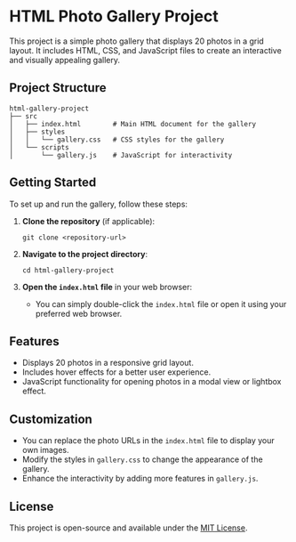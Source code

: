 # HTML Photo Gallery Project

This project is a simple photo gallery that displays 20 photos in a grid layout. It includes HTML, CSS, and JavaScript files to create an interactive and visually appealing gallery.

## Project Structure

```
html-gallery-project
├── src
│   ├── index.html        # Main HTML document for the gallery
│   ├── styles
│   │   └── gallery.css   # CSS styles for the gallery
│   └── scripts
│       └── gallery.js    # JavaScript for interactivity
```

## Getting Started

To set up and run the gallery, follow these steps:

1. **Clone the repository** (if applicable):
   ```
   git clone <repository-url>
   ```

2. **Navigate to the project directory**:
   ```
   cd html-gallery-project
   ```

3. **Open the `index.html` file** in your web browser:
   - You can simply double-click the `index.html` file or open it using your preferred web browser.

## Features

- Displays 20 photos in a responsive grid layout.
- Includes hover effects for a better user experience.
- JavaScript functionality for opening photos in a modal view or lightbox effect.

## Customization

- You can replace the photo URLs in the `index.html` file to display your own images.
- Modify the styles in `gallery.css` to change the appearance of the gallery.
- Enhance the interactivity by adding more features in `gallery.js`.

## License

This project is open-source and available under the [MIT License](LICENSE).